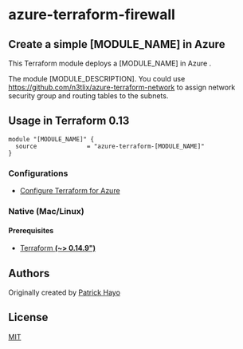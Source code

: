 # azure-terraform-firewall

## Create a simple [MODULE_NAME] in Azure

This Terraform module deploys a [MODULE_NAME] in Azure .

The module [MODULE_DESCRIPTION].
You could use https://github.com/n3tlix/azure-terraform-network to assign network security group and routing tables to the subnets.

## Usage in Terraform 0.13
```hcl
module "[MODULE_NAME]" {
  source              = "azure-terraform-[MODULE_NAME]"
}
```

### Configurations

- [Configure Terraform for Azure](https://docs.microsoft.com/en-us/azure/virtual-machines/linux/terraform-install-configure)

### Native (Mac/Linux)

#### Prerequisites

- [Terraform **(~> 0.14.9")**](https://www.terraform.io/downloads.html)

## Authors

Originally created by [Patrick Hayo](http://github.com/adminph-de)

## License

[MIT](LICENSE)